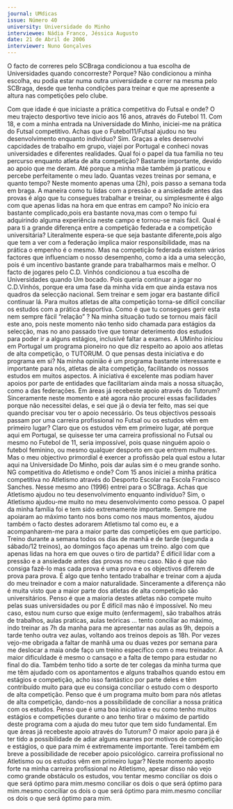 ```yaml
---
journal: UMdicas
issue: Número 40
university: Universidade do Minho
interviewee: Nádia Franco, Jéssica Augusto
date: 21 de Abril de 2006
interviewer: Nuno Gonçalves
---
```

O facto de correres pelo SCBraga condicionou a
tua escolha de Universidades quando
concorreste? Porque?
Não condicionou a minha escolha, eu podia estar
numa outra universidade e correr na mesma pelo
SCBraga, desde que tenha condições para treinar e
que me apresente a altura nas competições pelo
clube.

Com que idade é que iniciaste a prática
competitiva do Futsal e onde?
O meu trajecto desportivo teve inicio aos 16 anos,
através do Futebol 11. Com 18, e com a minha
entrada na Universidade do Minho, iniciei-me na
prática do Futsal competitivo.
Achas que o Futebol11/Futsal ajudou no teu
desenvolvimento enquanto individuo?
Sim. Graças a eles desenvolvi capcidades de
trabalho em grupo, viajei por Portugal e conheci
novas universidades e diferentes realidades.
Qual foi o papel da tua familia no teu percurso
enquanto atleta de alta competição?
Bastante importante, devido ao apoio que me deram.
Até porque a minha mãe também já praticou e
percebe perfeitamente o meu lado.
Quantas vezes treinas por semana, e quanto
tempo?
Neste momento apenas uma (2h), pois passo a
semana toda em braga.
A maneira como tu lidas com a pressão e a
ansiedade antes das provas é algo que tu
consegues trabalhar e treinar, ou simplesmente é
algo com que apenas lidas na hora em que entras
em campo?
No início era bastante complicado,pois era bastante
nova,mas com o tempo fui adquirindo alguma
experiência neste campo e tornou-se mais fácil.
Qual é para ti a grande diferença entre a
competição federada e a competição
universitária?
Literalmente espera-se que seja bastante
diferente,pois algo que tem a ver com a federação
implica maior responsibilidade, mas na prática o
empenho é o mesmo. Mas na competição federada
existem vários factores que influenciam o nosso
desempenho, como a ida a uma selecção, pois é um
incentivo bastante grande para trabalharmos mais e
melhor.
O facto de jogares pelo C.D. Vinhós condicionou
a tua escolha de Universidades quando
Um bocado. Pois queria continuar a jogar no
C.D.Vinhós, porque era uma fase da minha vida em
que ainda estava nos quadros da selecção nacional.
Sem treinar e sem jogar era bastante difícil continuar
lá.
Para muitos atletas de alta competição torna-se
difícil conciliar os estudos com a prática
desportiva. Como é que tu consegues gerir esta
nem sempre fácil “relação” ?
Na minha situação tudo se tornou mais fácil este ano,
pois neste momento não tenho sido chamada para
estágios da selecção, mas no ano passado tive que
tomar deterimento dos estudos para poder ir a alguns
estágios, inclusivé faltar a exames.
A UMinho iniciou em Portugal um programa
pioneiro no que diz respeito ao apoio aos atletas
de alta competição, o TUTORUM. O que pensas
desta iniciativa e do programa em si?
Na minha opinião é um programa bastante
interessante e importante para nós, atletas de alta
competição, facilitando os nossos estudos em
muitos aspectos. A iniciativa é excelente mas podiam
haver apoios por parte de entidades que facilitariam
ainda mais a nossa situação, como a das
federações.
Em áreas já recebeste apoio através do Tutorum?
Sinceramente neste momento e até agora não
procurei essas facilidades porque não necessitei
delas, e sei que já o devia ter feito, mas sei que
quando precisar vou ter o apoio necessário.
Os teus objectivos pessoais passam por uma
carreira profissional no Futsal ou os estudos vêm
em primeiro lugar?
Claro que os estudos vêm em primeiro lugar, até
porque aqui em Portugal, se quisesse ter uma
carreira profissional no Futsal ou mesmo no Futebol
de 11, seria impossível, pois quase ninguém apoio o
futebol feminino, ou mesmo qualquer desporto em
que entrem mulheres.
Mas o meu objectivo primordial é exercer a profissão
pela qual estou a lutar aqui na Universidade Do
Minho, pois dar aulas sim é o meu grande sonho.
NG
competitiva do Atletismo e onde?
Com 15 anos iniciei a minha prática competitiva no
Atletismo através do Desporto Escolar na Escola
Francisco Sanches. Nesse mesmo ano (1996) entrei
para o SCBraga.
Achas que Atletismo ajudou no teu
desenvolvimento enquanto indivíduo?
Sim, o Atletismo ajudou-me muito no meu
desenvolvimento como pessoa.
O papel da minha família foi e tem sido
extremamente importante. Sempre me apoiaram ao
máximo tanto nos bons como nos maus momentos,
ajudou também o facto destes adorarem Atletismo tal
como eu, e a acompanharem-me para a maior parte
das competições em que participo.
Treino durante a semana todos os dias de manhã e
de tarde (segunda a sábado/12 treinos), ao
domingos faço apenas um treino.
algo com que apenas lidas na hora em que ouves
o tiro de partida?
É difícil lidar com a pressão e a ansiedade antes das
provas no meu caso. Não é que não consiga fazê-lo
mas cada prova é uma prova e os objectivos diferem
de prova para prova. É algo que tenho tentado
trabalhar e treinar com a ajuda do meu treinador e
com a maior naturalidade.
Sinceramente a diferença não é muita visto que a
maior parte dos atletas de alta competição são
universitários. Penso é que a maioria destes atletas
não compete muito pelas suas universidades ou por
É difícil mas não é impossível. No meu caso, estou
num curso que exige muito (enfermagem), são
trabalhos atrás de trabalhos, aulas praticas, aulas
teóricas … tento conciliar ao máximo, indo treinar as
7h da manha para me apresentar nas aulas as 9h,
depois a tarde tenho outra vez aulas, voltando aos
treinos depois as 18h. Por vezes vejo-me obrigada a
faltar de manhã uma ou duas vezes por semana para
me deslocar a maia onde faço um treino específico
com o meu treinador. A maior dificuldade é mesmo o
cansaço e a falta de tempo para estudar no final do
dia. Também tenho tido a sorte de ter colegas da
minha turma que me têm ajudado com os
apontamentos e alguns trabalhos quando estou em
estágios e competição, acho isso fantástico por parte
deles e têm contribuído muito para que eu consiga
conciliar o estudo com o desporto de alta
competição.
Penso que é um programa muito bom para nós
atletas de alta competição, dando-nos a
possibilidade de conciliar a nossa prática com os
estudos. Penso que é uma boa iniciativa e eu como
tenho muitos estágios e competições durante o ano
tenho tirar o máximo de partido deste programa com
a ajuda do meu tutor que tem sido fundamental.
Em que áreas já recebeste apoio através do
Tutorum?
O maior apoio para já é ter tido a possibilidade de
adiar alguns exames por motivos de competição e
estágios, o que para mim é extremamente
importante. Terei também em breve a possibilidade
de receber apoio psicológico.
carreira profissional no Atletismo ou os estudos
vêm em primeiro lugar?
Neste momento aposto forte na minha carreira
profissional no Atletismo, apesar disso não vejo
como grande obstáculo os estudos, vou tentar
mesmo conciliar os dois o que será óptimo para mim.mesmo conciliar os dois o que será óptimo para mim.mesmo conciliar os dois o que será óptimo para mim.mesmo conciliar os dois o que será óptimo para mim.